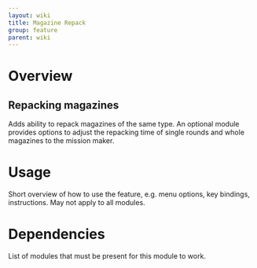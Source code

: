```yaml
---
layout: wiki
title: Magazine Repack
group: feature
parent: wiki
---
```


# Overview

## Repacking magazines
Adds ability to repack magazines of the same type. An optional module provides 
options to adjust the repacking time of single rounds and whole magazines to 
the mission maker.


# Usage

Short overview of how to use the feature, e.g. menu options, key bindings, 
instructions. May not apply to all modules.


# Dependencies

List of modules that must be present for this module to work.

